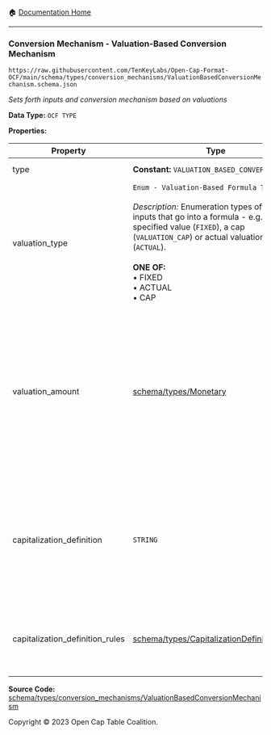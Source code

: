 :house: [Documentation Home](../../../../README.md)

---

### Conversion Mechanism - Valuation-Based Conversion Mechanism

`https://raw.githubusercontent.com/TenKeyLabs/Open-Cap-Format-OCF/main/schema/types/conversion_mechanisms/ValuationBasedConversionMechanism.schema.json`

_Sets forth inputs and conversion mechanism based on valuations_

**Data Type:** `OCF TYPE`

**Properties:**

| Property                        | Type                                                                                                                                                                                                                                                                                                 | Description                                                                                                                                                                                                                         | Required   |
| ------------------------------- | ---------------------------------------------------------------------------------------------------------------------------------------------------------------------------------------------------------------------------------------------------------------------------------------------------- | ----------------------------------------------------------------------------------------------------------------------------------------------------------------------------------------------------------------------------------- | ---------- |
| type                            | **Constant:** `VALUATION_BASED_CONVERSION`                                                                                                                                                                                                                                                           | Scalar Constant                                                                                                                                                                                                                     | `REQUIRED` |
| valuation_type                  | `Enum - Valuation-Based Formula Type`</br></br>_Description:_ Enumeration types of valuation inputs that go into a formula - e.g. use a specified value (`FIXED`), a cap (`VALUATION_CAP`) or actual valuation (`ACTUAL`).</br></br>**ONE OF:** </br>&bull; FIXED </br>&bull; ACTUAL </br>&bull; CAP | Enumeration types of valuation inputs that go into a formula - e.g. use a specified value (`FIXED`), a cap (`VALUATION_CAP`) or actual valuation (`ACTUAL`).                                                                        | `REQUIRED` |
| valuation_amount                | [schema/types/Monetary](../Monetary.md)                                                                                                                                                                                                                                                              | If there is a specified valuation figure to use, what is it? Look to `valuation_type` to understand whether this represents, a max valuation (`CAP`), actual valuation at time of exercise (`ACTUAL`) or fixed valuation (`FIXED`). | -          |
| capitalization_definition       | `STRING`                                                                                                                                                                                                                                                                                             | How is company capitalization defined for purposes of exercise calculations? If possible, include the legal language from the instrument.                                                                                           | -          |
| capitalization_definition_rules | [schema/types/CapitalizationDefinitionRules](../CapitalizationDefinitionRules.md)                                                                                                                                                                                                                    | The rules for which types of securities would be included in the capitalization definition.                                                                                                                                         | -          |

**Source Code:** [schema/types/conversion_mechanisms/ValuationBasedConversionMechanism](../../../../../schema/types/conversion_mechanisms/ValuationBasedConversionMechanism.schema.json)

Copyright © 2023 Open Cap Table Coalition.
